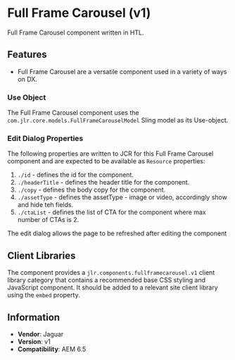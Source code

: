 <!-- Jaguar Component -->
Full Frame Carousel (v1)
====
Full Frame Carousel component written in HTL.

## Features

* Full Frame Carousel are a versatile component used in a variety of ways on DX.

### Use Object
The Full Frame Carousel component uses the `com.jlr.core.models.FullFrameCarouselModel` Sling model as its Use-object.

### Edit Dialog Properties
The following properties are written to JCR for this Full Frame Carousel component and are expected to be available as `Resource` properties:

1. `./id` - defines the id for the component.
2. `./headerTitle` - defines the header title for the component.
3. `./copy` - defines the body copy for the component.
4. `./assetType` - defines the assetType - image or video, accordingly show and hide teh fields.
5. `./ctaList` - defines the list of CTA for the component where max number of CTAs is 2.

The edit dialog allows the page to be refreshed after editing the component

## Client Libraries
The component provides a `jlr.components.fullframecarousel.v1` client library category that contains a recommended base
CSS styling and JavaScript component. It should be added to a relevant site client library using the `embed` property.

## Information
* **Vendor**: Jaguar
* **Version**: v1
* **Compatibility**: AEM 6.5
